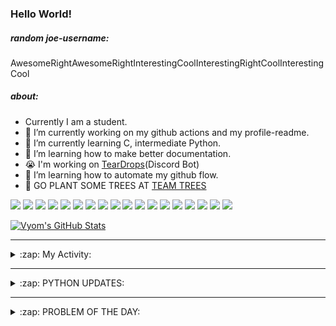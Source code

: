 ### Hello World!

##### random joe-username:
<!--DON'T REMOVE--->
<!--username:START-->
AwesomeRightAwesomeRightInterestingCoolInterestingRightCoolInterestingCool
<!--username:END-->

##### about:
- Currently I am a student.
- 🔭 I’m currently working on my github actions and my profile-readme. 
- 🌱 I’m currently learning C, intermediate Python.
- 🌱 I’m learning how to make better documentation.
- 😭 I'm working on [TearDrops](https://github.com/Vyvy-vi/TearDrops)(Discord Bot)
- 🌱 I’m learning how to automate my github flow.
- 🌱 GO PLANT SOME TREES AT [TEAM TREES](https://teamtrees.org/)

![](https://img.shields.io/badge/Editor-Vim-informational?style=flat&logo=Editor&logoColor=white&color=2bbc8a)
![](https://img.shields.io/badge/Editor-VScode-informational?style=flat&logo=<LOGO_NAME>&logoColor=white&color=2bbc8a)
![](https://img.shields.io/badge/OS-MacOS-informational?style=flat&logo=<LOGO_NAME>&logoColor=white&color=2bbc8a)
![](https://img.shields.io/badge/OS-Fedora-informational?style=flat&logo=<LOGO_NAME>&logoColor=white&color=2bbc8a)
![](https://img.shields.io/badge/OS-Ubuntu-informational?style=flat&logo=<LOGO_NAME>&logoColor=white&color=2bbc8a)
![](https://img.shields.io/badge/Tools-mysql-informational?style=flat&logo=<LOGO_NAME>&logoColor=white&color=2bbc8a)
![](https://img.shields.io/badge/Tools-MongoDB-informational?style=flat&logo=<LOGO_NAME>&logoColor=white&color=2bbc8a)
![](https://img.shields.io/badge/Tools-DiscordAPI-informational?style=flat&logo=<LOGO_NAME>&logoColor=white&color=2bbc8a)
![](https://img.shields.io/badge/Tools-GoogleAPIs-informational?style=flat&logo=<LOGO_NAME>&logoColor=white&color=2bbc8a)
![](https://img.shields.io/badge/Tools-ScikitLearn-informational?style=flat&logo=<LOGO_NAME>&logoColor=white&color=2bbc8a)
![](https://img.shields.io/badge/Tools-json-informational?style=flat&logo=<LOGO_NAME>&logoColor=white&color=2bbc8a)
![](https://img.shields.io/badge/Tools-Metasploit-informational?style=flat&logo=<LOGO_NAME>&logoColor=white&color=2bbc8a)
![](https://img.shields.io/badge/Shell-zsh-informational?style=flat&logo=<LOGO_NAME>&logoColor=white&color=2bbc8a)
![](https://img.shields.io/badge/Code-Python-informational?style=flat&logo=<LOGO_NAME>&logoColor=white&color=2bbc8a)
![](https://img.shields.io/badge/Code-Ruby-informational?style=flat&logo=<LOGO_NAME>&logoColor=white&color=2bbc8a)
![](https://img.shields.io/badge/Code-Processing-informational?style=flat&logo=<LOGO_NAME>&logoColor=white&color=2bbc8a)
![](https://img.shields.io/badge/Code-Arduino-informational?style=flat&logo=<LOGO_NAME>&logoColor=white&color=2bbc8a)
![](https://img.shields.io/badge/Graphics-Blender-informational?style=flat&logo=<LOGO_NAME>&logoColor=white&color=2bbc8a)

<a href="https://github.com/Vyvy-vi/Vyvy-vi">
  <img align="center" src="https://profile-readme-git-master.vyvy-vi.vercel.app/api?username=Vyvy-vi&show_icons=true&line_height=27&count_private=true&title_color=ffffff&text_color=c9cacc&icon_color=2bbc8a&bg_color=1d1f21" alt="Vyom's GitHub Stats" />
</a>

---
<details>
  <summary>:zap: My Activity:</summary>
  
<!--START_SECTION:waka-->
![Profile Views](http://img.shields.io/badge/Profile%20Views-47-blue)

**I'm an Early 🐤** 

```text
🌞 Morning    48 commits     ████████████░░░░░░░░░░░░░   48.98% 
🌆 Daytime    12 commits     ███░░░░░░░░░░░░░░░░░░░░░░   12.24% 
🌃 Evening    24 commits     ██████░░░░░░░░░░░░░░░░░░░   24.49% 
🌙 Night      14 commits     ███░░░░░░░░░░░░░░░░░░░░░░   14.29%

```
📅 **I'm Most Productive on Monday** 

```text
Monday       24 commits     ██████░░░░░░░░░░░░░░░░░░░   24.49% 
Tuesday      13 commits     ███░░░░░░░░░░░░░░░░░░░░░░   13.27% 
Wednesday    8 commits      ██░░░░░░░░░░░░░░░░░░░░░░░   8.16% 
Thursday     10 commits     ██░░░░░░░░░░░░░░░░░░░░░░░   10.2% 
Friday       15 commits     ███░░░░░░░░░░░░░░░░░░░░░░   15.31% 
Saturday     15 commits     ███░░░░░░░░░░░░░░░░░░░░░░   15.31% 
Sunday       13 commits     ███░░░░░░░░░░░░░░░░░░░░░░   13.27%

```


📊 **This Week I Spent My Time On** 

```text
🔥 Editors: 
Vim                      17 hrs 28 mins      ███████████████████░░░░░░   76.89% 
VS Code                  5 hrs 15 mins       █████░░░░░░░░░░░░░░░░░░░░   23.11%

🐱‍💻 Projects: 
TearDrops                8 hrs 42 mins       █████████░░░░░░░░░░░░░░░░   38.32% 
another-discord-bot      6 hrs 57 mins       ███████░░░░░░░░░░░░░░░░░░   30.63% 
flask-blog               2 hrs 25 mins       ██░░░░░░░░░░░░░░░░░░░░░░░   10.7% 
Unknown Project          1 hr 20 mins        █░░░░░░░░░░░░░░░░░░░░░░░░   5.9% 
Maths-py                 54 mins             █░░░░░░░░░░░░░░░░░░░░░░░░   4.0%

💻 Operating System: 
Mac                      22 hrs 43 mins      █████████████████████████   100.0%

```

**I Mostly Code in Python** 

```text
Python                   22 repos            ██████████████████░░░░░░░   73.33% 
HTML                     2 repos             █░░░░░░░░░░░░░░░░░░░░░░░░   6.67% 
Processing               1 repo              ░░░░░░░░░░░░░░░░░░░░░░░░░   3.33% 
Swift                    1 repo              ░░░░░░░░░░░░░░░░░░░░░░░░░   3.33% 
JavaScript               1 repo              ░░░░░░░░░░░░░░░░░░░░░░░░░   3.33%

```



<!--END_SECTION:waka-->
</details>

---
<details>
  <summary>:zap: PYTHON UPDATES:</summary>
  
<!-- BLOG-POST-LIST:START -->
- [Wiki Bot: A Wikipedia scrapping Bot](https://www.reddit.com/r/Python/comments/k0w1nl/wiki_bot_a_wikipedia_scrapping_bot/)
- [Saving the last session in a text file and Continue (Reading and writing file)](https://www.reddit.com/r/Python/comments/k0vxk9/saving_the_last_session_in_a_text_file_and/)
- [Functions in Python with Examples](https://www.reddit.com/r/Python/comments/k0v7cz/functions_in_python_with_examples/)
- [Uses For Python](https://www.reddit.com/r/Python/comments/k0uafc/uses_for_python/)
- [Uses For Python](https://www.reddit.com/r/Python/comments/k0u7we/uses_for_python/)
<!-- BLOG-POST-LIST:END -->
</details>

---
<details>
  <summary>:zap: PROBLEM OF THE DAY:</summary>
    #TODO
<!--QOTD:START-->
<!--QOTD:END-->
</details>


